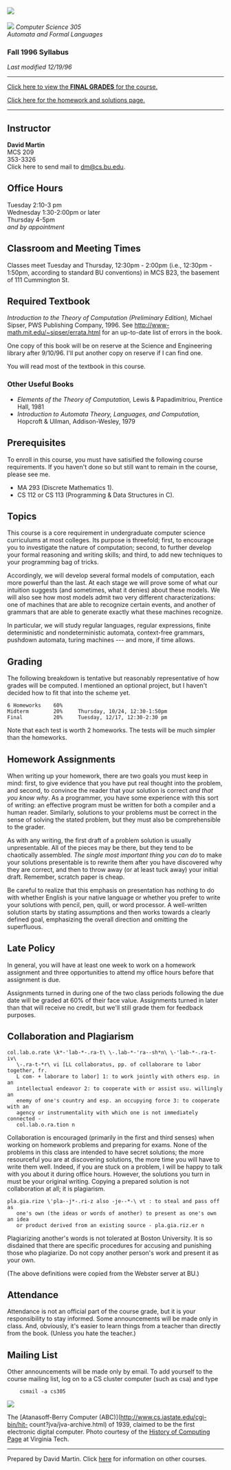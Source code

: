 # ![](bu-logo.gif)  
![](bu-label.gif) _Computer Science 305_  
_Automata and Formal Languages_

### Fall 1996 Syllabus

_Last modified 12/19/96_

* * *

[Click here to view the **FINAL GRADES** for the course.](finalgrades.txt)

[Click here for the homework and solutions page.](hw.html)

* * *

## Instructor

**David Martin**  
MCS 209  
353-3326  
Click here to send mail to [dm@cs.bu.edu](mailto:dm@cs.bu.edu).

## Office Hours

Tuesday 2:10-3 pm  
Wednesday 1:30-2:00pm or later  
Thursday 4-5pm  
_and by appointment_

## Classroom and Meeting Times

Classes meet Tuesday and Thursday, 12:30pm - 2:00pm (i.e., 12:30pm - 1:50pm,
according to standard BU conventions) in MCS B23, the basement of 111
Cummington St.

## Required Textbook

_Introduction to the Theory of Computation (Preliminary Edition),_ Michael
Sipser, PWS Publishing Company, 1996. See [http://www-
math.mit.edu/~sipser/errata.html](http://www-math.mit.edu/~sipser/book.html)
for an up-to-date list of errors in the book.

One copy of this book will be on reserve at the Science and Engineering
library after 9/10/96. I'll put another copy on reserve if I can find one.

You will read most of the textbook in this course.

### Other Useful Books

  * _Elements of the Theory of Computation,_ Lewis  & Papadimitriou, Prentice Hall, 1981 
  * _Introduction to Automata Theory, Languages, and Computation,_ Hopcroft  & Ullman, Addison-Wesley, 1979 

## Prerequisites

To enroll in this course, you must have satisified the following course
requirements. If you haven't done so but still want to remain in the course,
please see me.

  * MA 293 (Discrete Mathematics 1). 
  * CS 112 or CS 113 (Programming & Data Structures in C). 

## Topics

This course is a core requirement in undergraduate computer science
curriculums at most colleges. Its purpose is threefold; first, to encourage
you to investigate the nature of computation; second, to further develop your
formal reasoning and writing skills; and third, to add new techniques to your
programming bag of tricks.

Accordingly, we will develop several formal models of computation, each more
powerful than the last. At each stage we will prove some of what our intuition
suggests (and sometimes, what it denies) about these models. We will also see
how most models admit two very different characterizations: one of machines
that are able to recognize certain events, and another of grammars that are
able to generate exactly what these machines recognize.

In particular, we will study regular languages, regular expressions, finite
deterministic and nondeterministic automata, context-free grammars, pushdown
automata, turing machines --- and more, if time allows.

## Grading

The following breakdown is tentative but reasonably representative of how
grades will be computed. I mentioned an optional project, but I haven't
decided how to fit that into the scheme yet.

    
    
    6 Homeworks    60%
    Midterm        20%     Thursday, 10/24, 12:30-1:50pm
    Final          20%     Tuesday, 12/17, 12:30-2:30 pm
    

Note that each test is worth 2 homeworks. The tests will be much simpler than
the homeworks.

## Homework Assignments

When writing up your homework, there are two goals you must keep in mind:
first, to give evidence that you have put real thought into the problem, and
second, to convince the reader that your solution is correct _and that you
know why_. As a programmer, you have some experience with this sort of
writing: an effective program must be written for both a compiler and a human
reader. Similarly, solutions to your problems must be correct in the sense of
solving the stated problem, but they must also be comprehensible to the
grader.

As with any writing, the first draft of a problem solution is usually
unpresentable. All of the pieces may be there, but they tend to be chaotically
assembled. _The single most important thing you can do_ to make your solutions
presentable is to rewrite them after you have discovered why they are correct,
and then to throw away (or at least tuck away) your initial draft. Remember,
scratch paper is cheap.

Be careful to realize that this emphasis on presentation has nothing to do
with whether English is your native language or whether you prefer to write
your solutions with pencil, pen, quill, or word processor. A well-written
solution starts by stating assumptions and then works towards a clearly
defined goal, emphasizing the overall direction and omitting the superfluous.

## Late Policy

In general, you will have at least one week to work on a homework assignment
and three opportunities to attend my office hours before that assignment is
due.

Assignments turned in during one of the two class periods following the due
date will be graded at 60% of their face value. Assignments turned in later
than that will receive no credit, but we'll still grade them for feedback
purposes.

## Collaboration and Plagiarism

    
    
    col.lab.o.rate \k*-'lab-*-.ra-t\ \-.lab-*-'ra--sh*n\ \-'lab-*-.ra-t-iv\ 
       \-.ra-t-*r\ vi [LL collaboratus, pp. of collaborare to labor together, fr. 
       L com- + laborare to labor] 1: to work jointly with others esp. in an 
       intellectual endeavor 2: to cooperate with or assist usu. willingly an 
       enemy of one's country and esp. an occupying force 3: to cooperate with an 
       agency or instrumentality with which one is not immediately connected - 
       col.lab.o.ra.tion n
    

Collaboration is encouraged (primarily in the first and third senses) when
working on homework problems and preparing for exams. None of the problems in
this class are intended to have secret solutions; the more resourceful you are
at discovering solutions, the more time you will have to write them well.
Indeed, if you are stuck on a problem, I will be happy to talk with you about
it during office hours. However, the solutions you turn in must be your
original writing. Copying a prepared solution is not collaboration at all; it
is plagiarism.

    
    
    pla.gia.rize \'pla--j*-.ri-z also -je--*-\ vt : to steal and pass off as 
       one's own (the ideas or words of another) to present as one's own an idea 
       or product derived from an existing source - pla.gia.riz.er n
    

Plagiarizing another's words is not tolerated at Boston University. It is so
disdained that there are specific procedures for accusing and punishing those
who plagiarize. Do not copy another person's work and present it as your own.

(The above definitions were copied from the Webster server at BU.)

## Attendance

Attendance is not an official part of the course grade, but it is your
responsibility to stay informed. Some announcements will be made only in
class. And, obviously, it's easier to learn things from a teacher than
directly from the book. (Unless you hate the teacher.)

## Mailing List

Other announcements will be made only by email. To add yourself to the course
mailing list, log on to a CS cluster computer (such as csa) and type

    
    
        csmail -a cs305
    

![](http://ei.cs.vt.edu/~history/ABC.GIF)

The [Atanasoff-Berry Computer (ABC)](http://www.cs.iastate.edu/cgi-bin/hit-
count?jva/jva-archive.html) of 1939, claimed to be the first electronic
digital computer. Photo courtesy of the [History of Computing
Page](http://ei.cs.vt.edu/~history/) at Virginia Tech.

* * *

Prepared by David Martin. Click [here](/courses/Home.html) for information on
other courses.

